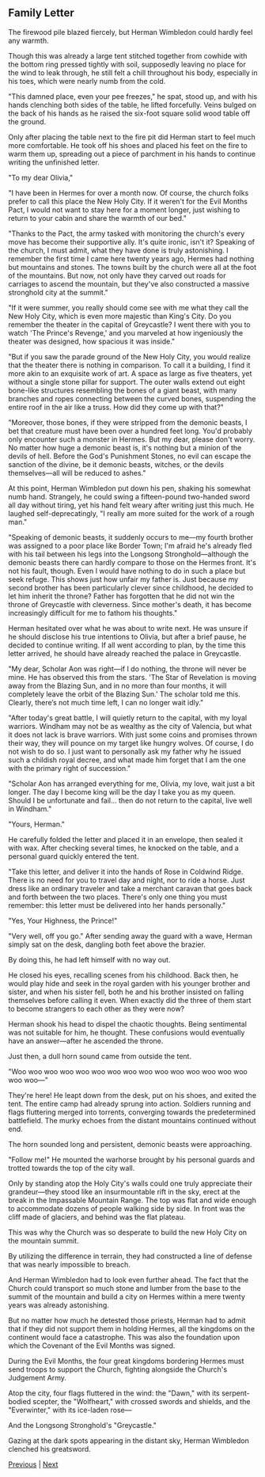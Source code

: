 ## Family Letter
The firewood pile blazed fiercely, but Herman Wimbledon could hardly feel any warmth.



Though this was already a large tent stitched together from cowhide with the bottom ring pressed tightly with soil, supposedly leaving no place for the wind to leak through, he still felt a chill throughout his body, especially in his toes, which were nearly numb from the cold.



"This damned place, even your pee freezes," he spat, stood up, and with his hands clenching both sides of the table, he lifted forcefully. Veins bulged on the back of his hands as he raised the six-foot square solid wood table off the ground.



Only after placing the table next to the fire pit did Herman start to feel much more comfortable. He took off his shoes and placed his feet on the fire to warm them up, spreading out a piece of parchment in his hands to continue writing the unfinished letter.



"To my dear Olivia,"



"I have been in Hermes for over a month now. Of course, the church folks prefer to call this place the New Holy City. If it weren't for the Evil Months Pact, I would not want to stay here for a moment longer, just wishing to return to your cabin and share the warmth of our bed."



"Thanks to the Pact, the army tasked with monitoring the church's every move has become their supportive ally. It's quite ironic, isn't it? Speaking of the church, I must admit, what they have done is truly astonishing. I remember the first time I came here twenty years ago, Hermes had nothing but mountains and stones. The towns built by the church were all at the foot of the mountains. But now, not only have they carved out roads for carriages to ascend the mountain, but they've also constructed a massive stronghold city at the summit."



"If it were summer, you really should come see with me what they call the New Holy City, which is even more majestic than King's City. Do you remember the theater in the capital of Greycastle? I went there with you to watch 'The Prince's Revenge,' and you marveled at how ingeniously the theater was designed, how spacious it was inside."



"But if you saw the parade ground of the New Holy City, you would realize that the theater there is nothing in comparison. To call it a building, I find it more akin to an exquisite work of art. A space as large as five theaters, yet without a single stone pillar for support. The outer walls extend out eight bone-like structures resembling the bones of a giant beast, with many branches and ropes connecting between the curved bones, suspending the entire roof in the air like a truss. How did they come up with that?"



"Moreover, those bones, if they were stripped from the demonic beasts, I bet that creature must have been over a hundred feet long. You'd probably only encounter such a monster in Hermes. But my dear, please don't worry. No matter how huge a demonic beast is, it's nothing but a minion of the devils of hell. Before the God's Punishment Stones, no evil can escape the sanction of the divine, be it demonic beasts, witches, or the devils themselves—all will be reduced to ashes."



At this point, Herman Wimbledon put down his pen, shaking his somewhat numb hand. Strangely, he could swing a fifteen-pound two-handed sword all day without tiring, yet his hand felt weary after writing just this much. He laughed self-deprecatingly, "I really am more suited for the work of a rough man."



"Speaking of demonic beasts, it suddenly occurs to me—my fourth brother was assigned to a poor place like Border Town; I'm afraid he's already fled with his tail between his legs into the Longsong Stronghold—although the demonic beasts there can hardly compare to those on the Hermes front. It's not his fault, though. Even I would have nothing to do in such a place but seek refuge. This shows just how unfair my father is. Just because my second brother has been particularly clever since childhood, he decided to let him inherit the throne? Father has forgotten that he did not win the throne of Greycastle with cleverness. Since mother's death, it has become increasingly difficult for me to fathom his thoughts."



Herman hesitated over what he was about to write next. He was unsure if he should disclose his true intentions to Olivia, but after a brief pause, he decided to continue writing. If all went according to plan, by the time this letter arrived, he should have already reached the palace in Greycastle.



"My dear, Scholar Aon was right—if I do nothing, the throne will never be mine. He has observed this from the stars. 'The Star of Revelation is moving away from the Blazing Sun, and in no more than four months, it will completely leave the orbit of the Blazing Sun.' The scholar told me this. Clearly, there’s not much time left, I can no longer wait idly."



"After today's great battle, I will quietly return to the capital, with my loyal warriors. Windham may not be as wealthy as the city of Valencia, but what it does not lack is brave warriors. With just some coins and promises thrown their way, they will pounce on my target like hungry wolves. Of course, I do not wish to do so. I just want to personally ask my father why he issued such a childish royal decree, and what made him forget that I am the one with the primary right of succession."



"Scholar Aon has arranged everything for me, Olivia, my love, wait just a bit longer. The day I become king will be the day I take you as my queen. Should I be unfortunate and fail... then do not return to the capital, live well in Windham."



"Yours, Herman."



He carefully folded the letter and placed it in an envelope, then sealed it with wax. After checking several times, he knocked on the table, and a personal guard quickly entered the tent.



"Take this letter, and deliver it into the hands of Rose in Coldwind Ridge. There is no need for you to travel day and night, nor to ride a horse. Just dress like an ordinary traveler and take a merchant caravan that goes back and forth between the two places. There's only one thing you must remember: this letter must be delivered into her hands personally."

"Yes, Your Highness, the Prince!"

"Very well, off you go." After sending away the guard with a wave, Herman simply sat on the desk, dangling both feet above the brazier.

By doing this, he had left himself with no way out.

He closed his eyes, recalling scenes from his childhood. Back then, he would play hide and seek in the royal garden with his younger brother and sister, and when his sister fell, both he and his brother insisted on falling themselves before calling it even. When exactly did the three of them start to become strangers to each other as they were now?

Herman shook his head to dispel the chaotic thoughts. Being sentimental was not suitable for him, he thought. These confusions would eventually have an answer—after he ascended the throne.

Just then, a dull horn sound came from outside the tent.

"Woo woo woo woo woo woo woo woo woo woo woo woo woo woo woo woo woo—" 

They're here! He leapt down from the desk, put on his shoes, and exited the tent. The entire camp had already sprung into action. Soldiers running and flags fluttering merged into torrents, converging towards the predetermined battlefield. The murky echoes from the distant mountains continued without end.



The horn sounded long and persistent, demonic beasts were approaching.



"Follow me!" He mounted the warhorse brought by his personal guards and trotted towards the top of the city wall.



Only by standing atop the Holy City's walls could one truly appreciate their grandeur—they stood like an insurmountable rift in the sky, erect at the break in the Impassable Mountain Range. The top was flat and wide enough to accommodate dozens of people walking side by side. In front was the cliff made of glaciers, and behind was the flat plateau.



This was why the Church was so desperate to build the new Holy City on the mountain summit.



By utilizing the difference in terrain, they had constructed a line of defense that was nearly impossible to breach.



And Herman Wimbledon had to look even further ahead. The fact that the Church could transport so much stone and lumber from the base to the summit of the mountain and build a city on Hermes within a mere twenty years was already astonishing.



But no matter how much he detested those priests, Herman had to admit that if they did not support them in holding Hermes, all the kingdoms on the continent would face a catastrophe. This was also the foundation upon which the Covenant of the Evil Months was signed.



During the Evil Months, the four great kingdoms bordering Hermes must send troops to support the Church, fighting alongside the Church's Judgement Army.



Atop the city, four flags fluttered in the wind: the "Dawn," with its serpent-bodied scepter, the "Wolfheart," with crossed swords and shields, and the "Everwinter," with its ice-laden rose—



And the Longsong Stronghold's "Greycastle."

Gazing at the dark spots appearing in the distant sky, Herman Wimbledon clenched his greatsword.





[Previous](CH0039.md) | [Next](CH0041.md)
